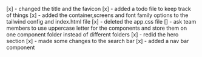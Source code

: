 [x] - changed the title and the favicon
[x] - added a todo file to keep track of things
[x] - added the container,screens and font family options to the tailwind config and index.html file
[x] - deleted the app.css file
[] - ask team members to use uppercase letter for the components and store them on one component folder instead of different folders
[x] - redid the hero section
[x] - made some changes to the search bar
[x] - added a nav bar component
